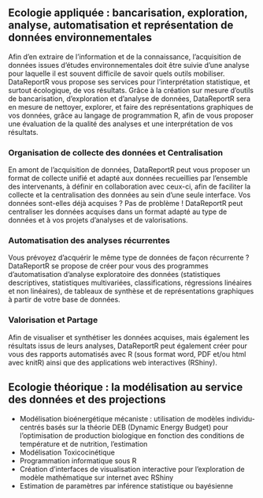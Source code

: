 ## Ecologie appliquée : bancarisation, exploration, analyse, automatisation et représentation de données environnementales

Afin d’en extraire de l’information et de la connaissance, l’acquisition de données issues d’études environnementales doit être suivie d’une analyse pour laquelle il est souvent difficile de savoir quels outils mobiliser. DataReportR vous propose ses services pour l’interprétation statistique, et surtout écologique, de vos résultats. Grâce à la création sur mesure d’outils de bancarisation, d’exploration et d’analyse de données, DataReportR sera en mesure de nettoyer, explorer, et faire des représentations graphiques de vos données, grâce au langage de programmation R, afin de vous proposer une évaluation de la qualité des analyses et une interprétation de vos résultats.
### Organisation de collecte des données et Centralisation
En amont de l’acquisition de données, DataReportR peut vous proposer un format de collecte unifié et adapté aux données recueillies par l’ensemble des intervenants, à définir en collaboration avec ceux-ci, afin de faciliter la collecte et la centralisation des données au sein d’une seule interface.
Vos données sont-elles déjà acquises ? Pas de problème ! DataReportR peut centraliser les données acquises dans un format adapté au type de données et à vos projets d’analyses et de valorisations.
### Automatisation des analyses récurrentes
Vous prévoyez d’acquérir le même type de données de façon récurrente ? DataReportR se propose de créer pour vous des programmes d’automatisation d’analyse exploratoire des données (statistiques descriptives, statistiques multivariées, classifications, régressions linéaires et non linéaires), de tableaux de synthèse et de représentations graphiques à partir de votre base de données.
### Valorisation et Partage
Afin de visualiser et synthétiser les données acquises, mais également les résultats issus de leurs analyses,  DataReportR peut également créer pour vous des rapports automatisés avec R (sous format word, PDF et/ou html avec knitR) ainsi que des applications web interactives (RShiny). 

## Ecologie théorique : la modélisation au service des données et des projections
- Modélisation bioénergétique mécaniste : utilisation de modèles individu-centrés basés sur la théorie DEB (Dynamic Energy Budget) pour l’optimisation de production biologique en fonction des conditions de température et de nutrition, l’estimation 
- Modélisation Toxicocinétique 
- Programmation informatique sous R
- Création d’interfaces de visualisation interactive pour l’exploration de modèle mathématique sur internet avec RShiny
- Estimation de paramètres par inférence statistique ou bayésienne
